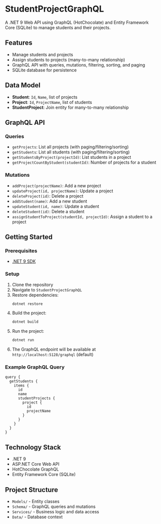 # StudentProjectGraphQL

A .NET 9 Web API using GraphQL (HotChocolate) and Entity Framework Core (SQLite) to manage students and their projects.

## Features
- Manage students and projects
- Assign students to projects (many-to-many relationship)
- GraphQL API with queries, mutations, filtering, sorting, and paging
- SQLite database for persistence

## Data Model
- **Student**: `Id`, `Name`, list of projects
- **Project**: `Id`, `ProjectName`, list of students
- **StudentProject**: Join entity for many-to-many relationship

## GraphQL API
### Queries
- `getProjects`: List all projects (with paging/filtering/sorting)
- `getStudents`: List all students (with paging/filtering/sorting)
- `getStudentsByProject(projectId)`: List students in a project
- `getProjectCountByStudent(studentId)`: Number of projects for a student

### Mutations
- `addProject(projectName)`: Add a new project
- `updateProject(id, projectName)`: Update a project
- `deleteProject(id)`: Delete a project
- `addStudent(name)`: Add a new student
- `updateStudent(id, name)`: Update a student
- `deleteStudent(id)`: Delete a student
- `assignStudentToProject(studentId, projectId)`: Assign a student to a project

## Getting Started

### Prerequisites
- [.NET 9 SDK](https://dotnet.microsoft.com/en-us/download/dotnet/9.0)

### Setup
1. Clone the repository
2. Navigate to `StudentProjectGraphQL`
3. Restore dependencies:
   ```sh
   dotnet restore
   ```
4. Build the project:
   ```sh
   dotnet build
   ```
5. Run the project:
   ```sh
   dotnet run
   ```
6. The GraphQL endpoint will be available at `http://localhost:5128/graphql` (default)

### Example GraphQL Query
```
query {
  getStudents {
    items {
      id
      name
      studentProjects {
        project {
          id
          projectName
        }
      }
    }
  }
}
```

## Technology Stack
- .NET 9
- ASP.NET Core Web API
- HotChocolate GraphQL
- Entity Framework Core (SQLite)

## Project Structure
- `Models/` - Entity classes
- `Schema/` - GraphQL queries and mutations
- `Services/` - Business logic and data access
- `Data/` - Database context

